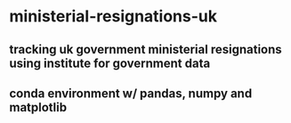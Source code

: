 # ministerial-resignations-uk
## tracking uk government ministerial resignations using institute for government data
## conda environment w/ pandas, numpy and matplotlib
